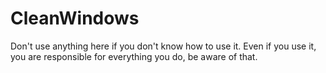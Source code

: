 # CleanWindows
Don't use anything here if you don't know how to use it. Even if you use it, you are responsible for everything you do, be aware of that.
